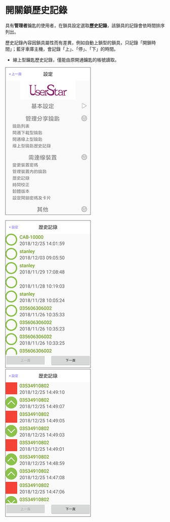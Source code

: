 # 開關鎖歷史記錄

具有**管理者**鑰匙的使用者，在鎖具設定選取**歷史記錄**，該鎖具的記錄會依時間排序列出。

歷史記錄內容因鎖具屬性而有差異，例如自動上鎖型的鎖具，只記錄「開鎖時間」；藍牙車庫主機，會記錄「上」、「停」、「下」的時間。

* 線上型鑰匙歷史記錄，僅能由原開通鑰匙的帳號讀取。

![](../.gitbook/assets/screenshot_2018-12-21-14-09-09-676_com.userstar.phonekey.png)

![](../.gitbook/assets/screenshot_2018-12-25-15-13-46-145_com.userstar.phonekey.png) ![](../.gitbook/assets/screenshot_2018-12-25-15-14-38-511_com.userstar.phonekey.png)

